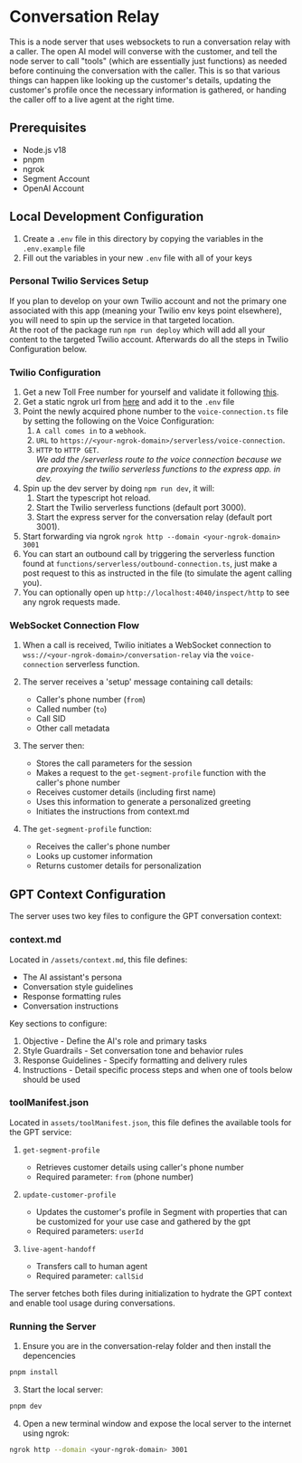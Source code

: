 # Conversation Relay

This is a node server that uses websockets to run a conversation relay with a caller. The open AI model will converse with the customer, and tell the node server to call "tools" (which are essentially just functions) as needed before continuing the conversation with the caller. This is so that various things can happen like looking up the customer's details, updating the customer's profile once the necessary information is gathered, or handing the caller off to a live agent at the right time.

## Prerequisites

- Node.js v18
- pnpm
- ngrok
- Segment Account
- OpenAI Account

## Local Development Configuration

1. Create a `.env` file in this directory by copying the variables in the `.env.example` file
2. Fill out the variables in your new `.env` file with all of your keys

### Personal Twilio Services Setup

If you plan to develop on your own Twilio account and not the primary one associated with this app (meaning your Twilio env keys point elsewhere), you will need to spin up the service in that targeted location.   
At the root of the package run `npm run deploy` which will add all your content to the targeted Twilio account. Afterwards do all the steps in Twilio Configuration below.  


### Twilio Configuration
1. Get a new Toll Free number for yourself and validate it following [this](https://wiki.hq.twilio.com/pages/viewpage.action?spaceKey=SALESENG&title=Employee+Guide+to+Registering+US+SMS+Toll+Free+and+A2P+10DLC+Senders).
2. Get a static ngrok url from [here](https://ngrok.com/blog-post/free-static-domains-ngrok-users) and add it to the `.env` file
3. Point the newly acquired phone number to the `voice-connection.ts` file by setting the following on the Voice Configuration:
   1. `A call comes in` to a `webhook`.
   2. `URL` to `https://<your-ngrok-domain>/serverless/voice-connection`. 
   3. `HTTP` to `HTTP GET`.   
   *We add the /serverless route to the voice connection because we are proxying the twilio serverless functions to the express app. in dev.*
4. Spin up the dev server by doing `npm run dev`, it will:
   1. Start the typescript hot reload.
   2. Start the Twilio serverless functions (default port 3000).
   3. Start the express server for the conversation relay (default port 3001).
5. Start forwarding via ngrok `ngrok http --domain <your-ngrok-domain> 3001`
6. You can start an outbound call by triggering the serverless function found at `functions/serverless/outbound-connection.ts`, just make a post request to this as instructed in the file (to simulate the agent calling you).
7. You can optionally open up `http://localhost:4040/inspect/http` to see any ngrok requests made.


### WebSocket Connection Flow

1. When a call is received, Twilio initiates a WebSocket connection to `wss://<your-ngrok-domain>/conversation-relay` via the `voice-connection` serverless function.
2. The server receives a 'setup' message containing call details:
   - Caller's phone number (`from`)
   - Called number (`to`)
   - Call SID
   - Other call metadata

3. The server then:
   - Stores the call parameters for the session
   - Makes a request to the `get-segment-profile` function with the caller's phone number
   - Receives customer details (including first name)
   - Uses this information to generate a personalized greeting
   - Initiates the instructions from context.md

4. The `get-segment-profile` function:
   - Receives the caller's phone number
   - Looks up customer information
   - Returns customer details for personalization

## GPT Context Configuration

The server uses two key files to configure the GPT conversation context:

### context.md

Located in `/assets/context.md`, this file defines:
- The AI assistant's persona
- Conversation style guidelines
- Response formatting rules
- Conversation instructions

Key sections to configure:
1. Objective - Define the AI's role and primary tasks
2. Style Guardrails - Set conversation tone and behavior rules
3. Response Guidelines - Specify formatting and delivery rules
4. Instructions - Detail specific process steps and when one of tools below should be used

### toolManifest.json

Located in `assets/toolManifest.json`, this file defines the available tools for the GPT service:

1. `get-segment-profile`
   - Retrieves customer details using caller's phone number
   - Required parameter: `from` (phone number)

2. `update-customer-profile`
   - Updates the customer's profile in Segment with properties that can be customized for your use case and gathered by the gpt
   - Required parameters: `userId`

3. `live-agent-handoff`
   - Transfers call to human agent
   - Required parameter: `callSid`

The server fetches both files during initialization to hydrate the GPT context and enable tool usage during conversations.

### Running the Server

1. Ensure you are in the conversation-relay folder and then install the depencencies

```bash
pnpm install
```

3. Start the local server:
```bash
pnpm dev
```

4. Open a new terminal window and expose the local server to the internet using ngrok:
```bash
ngrok http --domain <your-ngrok-domain> 3001

```